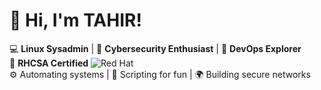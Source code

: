 # 👋 Hi, I'm TAHIR!

💻 **Linux Sysadmin** | 🔐 **Cybersecurity Enthusiast** | 🚀 **DevOps Explorer**  
📜 **RHCSA Certified** ![Red Hat](https://upload.wikimedia.org/wikipedia/commons/thumb/3/35/Red_Hat_logo.svg/2560px-Red_Hat_logo.svg.png)  
⚙️ Automating systems | 🔧 Scripting for fun | 🌍 Building secure networks
